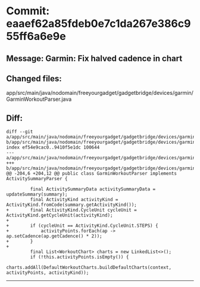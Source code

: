 # Commit: eaaef62a85fdeb0e7c1da267e386c955ff6a6e9e
## Message: Garmin: Fix halved cadence in chart
## Changed files:
app/src/main/java/nodomain/freeyourgadget/gadgetbridge/devices/garmin/GarminWorkoutParser.java

## Diff:
```
diff --git a/app/src/main/java/nodomain/freeyourgadget/gadgetbridge/devices/garmin/GarminWorkoutParser.java b/app/src/main/java/nodomain/freeyourgadget/gadgetbridge/devices/garmin/GarminWorkoutParser.java
index ef54e9cac0..9410f5e1dc 100644
--- a/app/src/main/java/nodomain/freeyourgadget/gadgetbridge/devices/garmin/GarminWorkoutParser.java
+++ b/app/src/main/java/nodomain/freeyourgadget/gadgetbridge/devices/garmin/GarminWorkoutParser.java
@@ -204,6 +204,12 @@ public class GarminWorkoutParser implements ActivitySummaryParser {
 
         final ActivitySummaryData activitySummaryData = updateSummary(summary);
         final ActivityKind activityKind = ActivityKind.fromCode(summary.getActivityKind());
+        final ActivityKind.CycleUnit cycleUnit = ActivityKind.getCycleUnit(activityKind);
+
+        if (cycleUnit == ActivityKind.CycleUnit.STEPS) {
+            activityPoints.forEach(ap -> ap.setCadence(ap.getCadence() * 2));
+        }
+
         final List<WorkoutChart> charts = new LinkedList<>();
         if (!this.activityPoints.isEmpty()) {
             charts.addAll(DefaultWorkoutCharts.buildDefaultCharts(context, activityPoints, activityKind));
```
-----------------------------------
